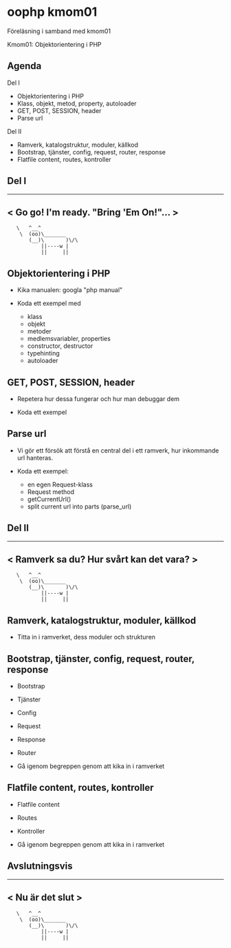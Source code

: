 oophp kmom01
========================

Föreläsning i samband med kmom01

Kmom01: Objektorientering i PHP



Agenda
------------------------

Del I

* Objektorientering i PHP
* Klass, objekt, metod, property, autoloader
* GET, POST, SESSION, header
* Parse url

Del II

* Ramverk, katalogstruktur, moduler, källkod
* Bootstrap, tjänster, config, request, router, response 
* Flatfile content, routes, kontroller



Del I
------------------------

___________________________________
< Go go! I'm ready. "Bring 'Em On!"... >
-----------------------------------
       \   ^__^
        \  (oo)\_______
           (__)\       )\/\
               ||----w |
               ||     ||



Objektorientering i PHP
------------------------

* Kika manualen: googla "php manual"

* Koda ett exempel med
    * klass
    * objekt
    * metoder
    * medlemsvariabler, properties
    * constructor, destructor
    * typehinting
    * autoloader



GET, POST, SESSION, header
------------------------

* Repetera hur dessa fungerar och hur man debuggar dem

* Koda ett exempel



Parse url
------------------------

* Vi gör ett försök att förstå en central del
  i ett ramverk, hur inkommande url hanteras.

* Koda ett exempel:
    * en egen Request-klass
    * Request method
    * getCurrentUrl()
    * split current url into parts (parse_url)



Del II
------------------------

________________________________________
< Ramverk sa du? Hur svårt kan det vara? >
----------------------------------------
       \   ^__^
        \  (oo)\_______
           (__)\       )\/\
               ||----w |
               ||     ||



Ramverk, katalogstruktur, moduler, källkod
------------------------

* Titta in i ramverket, dess moduler och strukturen



Bootstrap, tjänster, config, request, router, response
------------------------

* Bootstrap
* Tjänster
* Config
* Request
* Response
* Router

* Gå igenom begreppen genom att kika in i ramverket



Flatfile content, routes, kontroller
------------------------

* Flatfile content
* Routes
* Kontroller

* Gå igenom begreppen genom att kika in i ramverket



Avslutningsvis
------------------------

________________
< Nu är det slut >
----------------
       \   ^__^
        \  (oo)\_______
           (__)\       )\/\
               ||----w |
               ||     ||
